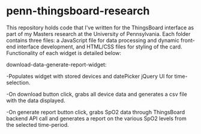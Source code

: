 # penn-thingsboard-research
This repository holds code that I've written for the ThingsBoard interface as part of my Masters research at the University of 
Pennsylvania. Each folder contains three files: a JavaScript file for data processing and dynamic front-end interface development,
and HTML/CSS files for styling of the card. Functionality of each widget is detailed below:

download-data-generate-report-widget:

-Populates widget with stored devices and datePicker jQuery UI for time-selection.

-On download button click, grabs all device data and generates a csv file with the data displayed. 

-On generate report button click, grabs SpO2 data through ThingsBoard backend API call and generates a report on the various SpO2 levels
from the selected time-period. 
